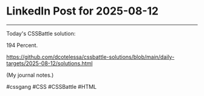 # LinkedIn Post for 2025-08-12

---

Today's CSSBattle solution:

194 Percent.

https://github.com/dcotelessa/cssbattle-solutions/blob/main/daily-targets/2025-08-12/solutions.html

(My journal notes.)

#cssgang #CSS #CSSBattle #HTML
